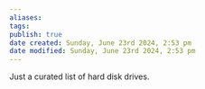 ```yaml
---
aliases: 
tags: 
publish: true
date created: Sunday, June 23rd 2024, 2:53 pm
date modified: Sunday, June 23rd 2024, 2:53 pm
---
```


Just a curated list of hard disk drives.

